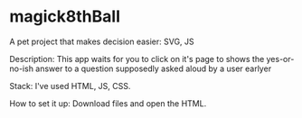 # magick8thBall
A pet project that makes decision easier: SVG, JS

Description:
This app waits for you to click on it's page to shows the yes-or-no-ish answer to a question supposedly asked aloud by a user earlyer

Stack:
I've used HTML, JS, CSS.

How to set it up:
Download files and open the HTML.
